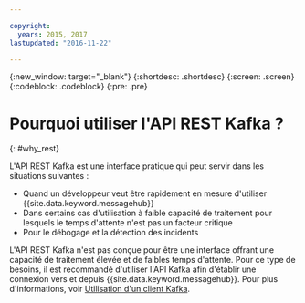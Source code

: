 ```yaml
---

copyright:
  years: 2015, 2017
lastupdated: "2016-11-22"

---
```


{:new_window: target="_blank"}
{:shortdesc: .shortdesc}
{:screen: .screen}
{:codeblock: .codeblock}
{:pre: .pre}

# Pourquoi utiliser l'API REST Kafka ?
{: #why_rest}

L'API REST Kafka est une interface pratique qui peut servir dans les situations suivantes :

* Quand un développeur veut être rapidement en mesure d'utiliser {{site.data.keyword.messagehub}}
* Dans certains cas d'utilisation à faible capacité de traitement pour lesquels le temps d'attente n'est pas un facteur critique
* Pour le débogage et la détection des incidents

L'API REST Kafka n'est pas conçue pour être une interface offrant une capacité de traitement élevée et de faibles temps d'attente. Pour ce type de besoins, il est recommandé d'utiliser l'API Kafka afin d'établir une connexion vers et depuis {{site.data.keyword.messagehub}}. Pour plus d'informations, voir [Utilisation d'un client Kafka](/docs/services/MessageHub/messagehub050.html#kafka_client).


